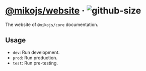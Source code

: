 # [@mikojs/website][website] · <!-- badges.start -->![github-size][github-size-image]

[github-size-image]: https://img.shields.io/github/repo-size/mikojs/core.svg

<!-- badges.end -->

[website]: https://mikojs.github.io/core

The website of `@mikojs/core` documentation.

## Usage

- `dev`: Run development.
- `prod`: Run production.
- `test`: Run pre-testing.
